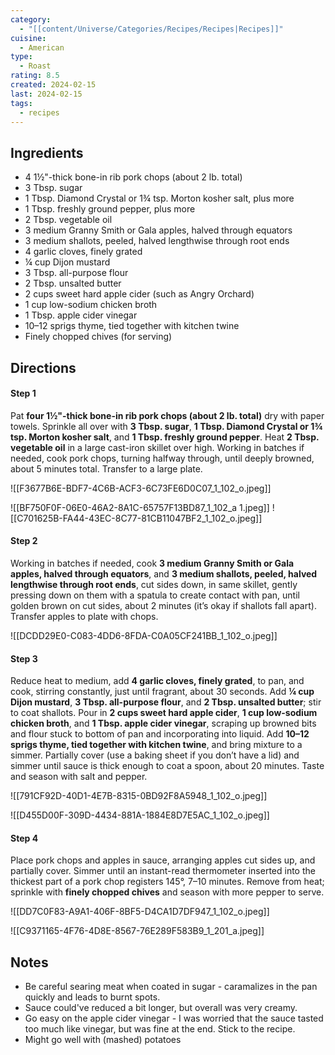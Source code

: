 ```yaml
---
category:
  - "[[content/Universe/Categories/Recipes/Recipes|Recipes]]"
cuisine:
  - American
type:
  - Roast
rating: 8.5
created: 2024-02-15
last: 2024-02-15
tags:
  - recipes
---
```

## Ingredients

- 4 1½"-thick bone-in rib pork chops (about 2 lb. total)
- 3 Tbsp. sugar
- 1 Tbsp. Diamond Crystal or 1¾ tsp. Morton kosher salt, plus more
- 1 Tbsp. freshly ground pepper, plus more 
- 2 Tbsp. vegetable oil 
- 3 medium Granny Smith or Gala apples, halved through equators
- 3 medium shallots, peeled, halved lengthwise through root ends
- 4 garlic cloves, finely grated
- ¼ cup Dijon mustard 
- 3 Tbsp. all-purpose flour
- 2 Tbsp. unsalted butter
- 2 cups sweet hard apple cider (such as Angry Orchard)
- 1 cup low-sodium chicken broth
- 1 Tbsp. apple cider vinegar
- 10–12 sprigs thyme, tied together with kitchen twine
- Finely chopped chives (for serving)

## Directions

#### Step 1

Pat **four 1½"-thick bone-in rib pork chops (about 2 lb. total)** dry with paper towels. Sprinkle all over with **3 Tbsp. sugar**, **1 Tbsp. Diamond Crystal or 1¾ tsp. Morton kosher salt**, and **1 Tbsp. freshly ground pepper**. Heat **2 Tbsp. vegetable oil** in a large cast-iron skillet over high. Working in batches if needed, cook pork chops, turning halfway through, until deeply browned, about 5 minutes total. Transfer to a large plate.

![[F3677B6E-BDF7-4C6B-ACF3-6C73FE6D0C07_1_102_o.jpeg]]

![[BF750F0F-06E0-46A2-8A1C-65757F13BD87_1_102_a 1.jpeg]]
![[C701625B-FA44-43EC-8C77-81CB11047BF2_1_102_o.jpeg]]

#### Step 2

Working in batches if needed, cook **3 medium Granny Smith or Gala apples, halved through equators**, and **3 medium shallots, peeled, halved lengthwise through root ends**, cut sides down, in same skillet, gently pressing down on them with a spatula to create contact with pan, until golden brown on cut sides, about 2 minutes (it’s okay if shallots fall apart). Transfer apples to plate with chops.

![[DCDD29E0-C083-4DD6-8FDA-C0A05CF241BB_1_102_o.jpeg]]

#### Step 3

Reduce heat to medium, add **4 garlic cloves, finely grated**, to pan, and cook, stirring constantly, just until fragrant, about 30 seconds. Add **¼ cup Dijon mustard**, **3 Tbsp. all-purpose flour**, and **2 Tbsp. unsalted butter**; stir to coat shallots. Pour in **2 cups sweet hard apple cider**, **1 cup low-sodium chicken broth**, and **1 Tbsp. apple cider vinegar**, scraping up browned bits and flour stuck to bottom of pan and incorporating into liquid. Add **10–12 sprigs thyme, tied together with kitchen twine**, and bring mixture to a simmer. Partially cover (use a baking sheet if you don’t have a lid) and simmer until sauce is thick enough to coat a spoon, about 20 minutes. Taste and season with salt and pepper.

![[791CF92D-40D1-4E7B-8315-0BD92F8A5948_1_102_o.jpeg]]

![[D455D00F-309D-4434-881A-1884E8D7E5AC_1_102_o.jpeg]]

#### Step 4

Place pork chops and apples in sauce, arranging apples cut sides up, and partially cover. Simmer until an instant-read thermometer inserted into the thickest part of a pork chop registers 145°, 7–10 minutes. Remove from heat; sprinkle with **finely chopped chives** and season with more pepper to serve.

![[DD7C0F83-A9A1-406F-8BF5-D4CA1D7DF947_1_102_o.jpeg]]

![[C9371165-4F76-4D8E-8567-76E289F583B9_1_201_a.jpeg]]
## Notes

- Be careful searing meat when coated in sugar - caramalizes in the pan quickly and leads to burnt spots.
- Sauce could've reduced a bit longer, but overall was very creamy. 
- Go easy on the apple cider vinegar - I was worried that the sauce tasted too much like vinegar, but was fine at the end. Stick to the recipe.
- Might go well with (mashed) potatoes
